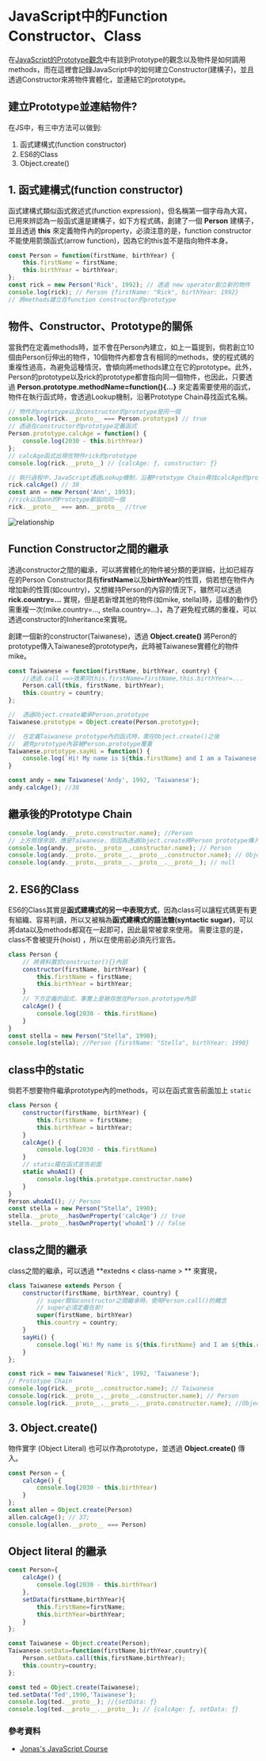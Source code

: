 # JavaScript中的Function Constructor、Class

在[JavaScript的Prototype觀念]()中有談到Prototype的觀念以及物件是如何調用methods，而在這裡會記錄JavaScript中的如何建立Constructor(建構子)，並且透過Constructor來將物件實體化，並連結它的prototype。

## 建立Prototype並連結物件?

在JS中，有三中方法可以做到: 
1. 函式建構式(function constructor)
2. ES6的Class 
3. Object.create()

## 1. 函式建構式(function constructor)

函式建構式類似函式敘述式(function expression)，但名稱第一個字母為大寫，已用來辨認為一般函式還是建構子，如下方程式碼，創建了一個 **Person** 建構子，並且透過 **this** 來定義物件內的property，必須注意的是，function constructor不能使用箭頭函式(arrow function)，因為它的this並不是指向物件本身。

``` js
const Person = function(firstName, birthYear) {
    this.firstName = firstName;
    this.birthYear = birthYear;
};
const rick = new Person('Rick', 1992); // 透過 new operator創立新的物件
console.log(rick); // Person {firstName: "Rick", birthYear: 1992}
// 將methods建立在function constructor的prototype
```

## 物件、Constructor、Prototype的關係

當我們在定義methods時，並不會在Person內建立，如上一篇提到，倘若創立10個由Person衍伸出的物件，10個物件內都會含有相同的methods，使的程式碼的重複性過高，為避免這種情況，會傾向將methods建立在它的prototype。此外，Person的prototype以及rick的prototype都會指向同一個物件，也因此，只要透過 **Person.prototype.methodName=function(){...}** 來定義需要使用的函式，物件在執行函式時，會透過Lookup機制，沿著Prototype Chain尋找函式名稱。
``` js
// 物件的prototype以及constructor的prototype是同一個
console.log(rick.__proto__ === Person.prototype) // true
// 透過在constructor的prototype定義函式
Person.prototype.calcAge = function() {
    console.log(2030 - this.birthYear)
};
// calcAge函式出現在物件rick的prototype
console.log(rick.__proto__) // {calcAge: ƒ, constructor: ƒ}

// 執行過程中，JavaScript透過Lookup機制，沿著Prototype Chain尋找calcAge的property
rick.calcAge() // 38
const ann = new Person('Ann', 1993);
//rick以及ann的Prototype都指向同一個
rick.__proto__ === ann.__proto__ //true
```
![relationship](https://github.com/ChiuWeiChung/IMGTANK/blob/main/prototype/relationship.jpg?raw=true)

## Function Constructor之間的繼承

透過constructor之間的繼承，可以將實體化的物件被分類的更詳細，比如已經存在的Person Constructor具有**firstName**以及**birthYear**的性質，倘若想在物件內增加新的性質(如country)，又想維持Person的內容的情況下，雖然可以透過 **rick.country=...** 實現，但是若新增其他的物件(如mike, stella)時，這樣的動作仍需重複一次(mike.country=..., stella.country=...)，為了避免程式碼的重複，可以透過constructor的Inheritance來實現。

創建一個新的constructor(Taiwanese)，透過 **Object.create()** 將Peron的prototype傳入Taiwanese的prototype內，此時被Taiwanese實體化的物件mike。

``` js
const Taiwanese = function(firstName, birthYear, country) {
    //透過.call ==>效果同this.firstName=firstName,this.birthYear=...
    Person.call(this, firstName, birthYear);
    this.country = country;
};

//  透過Object.create繼承Person.prototype
Taiwanese.prototype = Object.create(Person.prototype);

//  在定義Taiwanese prototype內的函式時，需在Object.create()之後
//  避免prototype內容被Person.prototype覆蓋
Taiwanese.prototype.sayHi = function() {
    console.log(`Hi! My name is ${this.firstName} and I am a Taiwanese!`)
}

const andy = new Taiwanese('Andy', 1992, 'Taiwanese');
andy.calcAge(); //38
```

## 繼承後的Prototype Chain

``` js
console.log(andy.__proto.constructor.name); //Person 
// 上方照理來說，應是Taiwanese，但因為透過Object.create將Person prototype傳入，所以被Taiwanese被Person覆蓋
console.log(andy.__proto.__proto__.constructor.name); // Person
console.log(andy.__proto.__proto__.__proto__.constructor.name); // Object
console.log(andy.__proto.__proto__.__proto__.__proto__); // null
```

## 2. ES6的Class

ES6的Class其實是**函式建構式的另一中表現方式**，因為class可以讓程式碼更有更有組織、容易判讀，所以又被稱為**函式建構式的語法糖(syntactic sugar)**，可以將data以及methods都寫在一起即可，因此最常被拿來使用。 需要注意的是，class不會被提升(hoist) ，所以在使用前必須先行宣告。

``` js
class Person {
    // 將資料置於constructor(){}內部
    constructor(firstName, birthYear) {
        this.firstName = firstName;
        this.birthYear = birthYear;
    }
    // 下方定義的函式，事實上是被存放在Person.prototype內部
    calcAge() {
        console.log(2030 - this.firstName)
    }
}
const stella = new Person("Stella", 1990);
console.log(stella); //Person {firstName: "Stella", birthYear: 1990}
```

## class中的static

倘若不想要物件繼承prototype內的methods，可以在函式宣告前面加上 `static`

``` js
class Person {
    constructor(firstName, birthYear) {
        this.firstName = firstName;
        this.birthYear = birthYear;
    }
    calcAge() {
        console.log(2030 - this.firstName)
    }
    // static擺在函式宣告前面
    static whoAmI() {
        console.log(this.prototype.constructor.name)
    }
}
Person.whoAmI(); // Person
const stella = new Person("Stella", 1990);
stella.__proto__.hasOwnProperty('calcAge') // true
stella.__proto__.hasOwnProperty('whoAmI') // false
```

## class之間的繼承

class之間的繼承，可以透過 **extedns < class-name > ** 來實現，

``` js
class Taiwanese extends Person {
    constructor(firstName, birthYear, country) {
        // super類似constructor之間繼承時，使用Person.call()的概念
        // super必須定義在前!
        super(firstName, birthYear)
        this.country = country;
    }
    sayHi() {
        console.log(`Hi! My name is ${this.firstName} and I am ${this.country}`)
    }
};

const rick = new Taiwanese('Rick', 1992, 'Taiwanese');
// Prototype Chain
console.log(rick.__proto__.constructor.name); // Taiwanese
console.log(rick.__proto__.__proto__.constructor.name); // Person
console.log(rick.__proto__.__proto__.__proto.constructor.name); //Object
```

## 3. Object.create()

物件實字 (Object Literal) 也可以作為prototype，並透過 **Object.create()** 傳入。

``` js
const Person = {
    calcAge() {
        console.log(2030 - this.birthYear)
    }
};
const allen = Object.create(Person)
allen.calcAge(); // 37;
console.log(allen.__proto__ === Person)
```

## Object literal 的繼承

``` js
const Person={
    calcAge() {
        console.log(2030 - this.birthYear)
    },
    setData(firstName,birthYear){
        this.firstName=firstName;
        this.birthYear=birthYear;
    }
};

const Taiwanese = Object.create(Person);
Taiwanese.setData=function(firstName,birthYear,country){
    Person.setData.call(this,firstName,birthYear);
    this.country=country;
};

const ted = Object.create(Taiwanese);
ted.setData('Ted',1990,'Taiwanese');
console.log(ted.__proto__); //{setData: ƒ}
console.log(ted.__proto__.__proto__); // {calcAge: ƒ, setData: ƒ}
```
### 參考資料
* [Jonas's JavaScript Course](https://www.udemy.com/course/the-complete-javascript-course/)